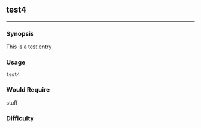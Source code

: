 ## test4
________
### Synopsis

This is a test entry

### Usage

```
test4
```

### Would Require

stuff

### Difficulty


